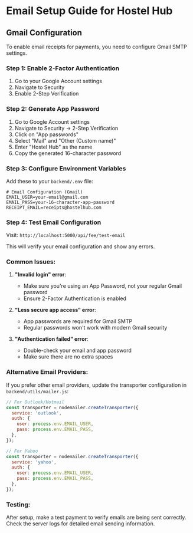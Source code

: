 # Email Setup Guide for Hostel Hub

## Gmail Configuration

To enable email receipts for payments, you need to configure Gmail SMTP settings.

### Step 1: Enable 2-Factor Authentication
1. Go to your Google Account settings
2. Navigate to Security
3. Enable 2-Step Verification

### Step 2: Generate App Password
1. Go to Google Account settings
2. Navigate to Security → 2-Step Verification
3. Click on "App passwords"
4. Select "Mail" and "Other (Custom name)"
5. Enter "Hostel Hub" as the name
6. Copy the generated 16-character password

### Step 3: Configure Environment Variables
Add these to your `backend/.env` file:

```env
# Email Configuration (Gmail)
EMAIL_USER=your-email@gmail.com
EMAIL_PASS=your-16-character-app-password
RECEIPT_EMAIL=receipts@hostelhub.com
```

### Step 4: Test Email Configuration
Visit: `http://localhost:5000/api/fee/test-email`

This will verify your email configuration and show any errors.

### Common Issues:

1. **"Invalid login" error**: 
   - Make sure you're using an App Password, not your regular Gmail password
   - Ensure 2-Factor Authentication is enabled

2. **"Less secure app access" error**:
   - App passwords are required for Gmail SMTP
   - Regular passwords won't work with modern Gmail security

3. **"Authentication failed" error**:
   - Double-check your email and app password
   - Make sure there are no extra spaces

### Alternative Email Providers:

If you prefer other email providers, update the transporter configuration in `backend/utils/mailer.js`:

```javascript
// For Outlook/Hotmail
const transporter = nodemailer.createTransporter({
  service: 'outlook',
  auth: {
    user: process.env.EMAIL_USER,
    pass: process.env.EMAIL_PASS,
  },
});

// For Yahoo
const transporter = nodemailer.createTransporter({
  service: 'yahoo',
  auth: {
    user: process.env.EMAIL_USER,
    pass: process.env.EMAIL_PASS,
  },
});
```

### Testing:
After setup, make a test payment to verify emails are being sent correctly. Check the server logs for detailed email sending information. 